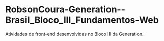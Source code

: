 # RobsonCoura-Generation--Brasil_Bloco_III_Fundamentos-Web
Atividades de front-end desenvolvidas no Bloco III da Generation.
